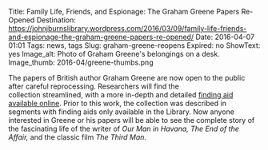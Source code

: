 Title: Family Life, Friends, and Espionage: The Graham Greene Papers Re-Opened
Destination: https://johnjburnslibrary.wordpress.com/2016/03/09/family-life-friends-and-espionage-the-graham-greene-papers-re-opened/
Date: 2016-04-07 01:01 
Tags: news, tags 
Slug: graham-greene-reopens
Expired: no
ShowText: yes
Image_alt: Photo of Graham Greene's belongings on a desk.
Image_thumb: 2016-04/greene-thumbs.png

<p>The papers of British author Graham   Greene are now open to the public after careful reprocessing.   Researchers will find the collection streamlined, with a more in-depth   and detailed <a href="http://hdl.handle.net/2345/7753">finding aid available online</a>.   Prior to this work, the collection was described in segments with   finding aids only available in the Library. Now anyone interested in   Greene or his papers will be able to see the complete story of the   fascinating life of the writer of <em>Our Man in Havana,</em> <em>The End of the Affair,</em> and the classic film <em>The Third Man</em>.</p>

<!-- USEFUL CUT AND PASTE STUFF.

<img src="/theme/img/news/201X-XX/XXXX.png" alt="words" class="float_left">

<img src="/theme/img/news/201X-XX/XXXX.png" alt="words" class="float_right">

<a href="#" target="_blank" rel="noopener">

-->